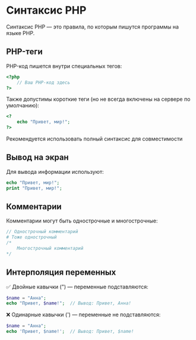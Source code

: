 # Синтаксис PHP
Синтаксис PHP — это правила, по которым пишутся программы на языке PHP.

## PHP-теги
PHP-код пишется внутри специальных тегов:
```php
<?php
    // Ваш PHP-код здесь
?>
```

Также допустимы короткие теги (но не всегда включены на сервере по умолчанию):
```php
<? 
    echo "Привет, мир!";
?>
```

Рекомендуется использовать полный синтаксис <?php ... ?> для совместимости

## Вывод на экран
Для вывода информации используют:
```php
echo "Привет, мир!";
print "Привет, мир!";
```

## Комментарии
Комментарии могут быть однострочные и многострочные:
```php
// Однострочный комментарий
# Тоже однострочный
/*
    Многострочный комментарий
*/
```

## Интерполяция переменных
✅ Двойные кавычки (") — переменные подставляются:
```php
$name = "Анна";
echo "Привет, $name!";  // Вывод: Привет, Анна!
```

❌ Одинарные кавычки (') — переменные не подставляются:
```php
$name = "Анна";
echo 'Привет, $name!';  // Вывод: Привет, $name!
```
